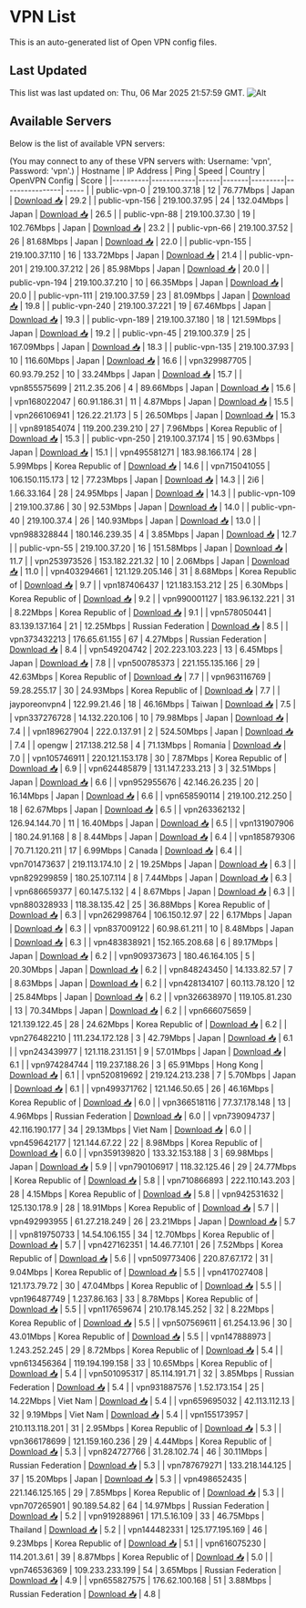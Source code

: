 # VPN List

This is an auto-generated list of Open VPN config files.

## Last Updated

This list was last updated on: Thu, 06 Mar 2025 21:57:59 GMT.
![Alt](https://repobeats.axiom.co/api/embed/186b98318ef1479477931607c1ad7d823f12451f.svg "Repobeats analytics image")

## Available Servers

Below is the list of available VPN servers:

(You may connect to any of these VPN servers with: Username: 'vpn', Password: 'vpn'.)
| Hostname | IP Address | Ping | Speed | Country | OpenVPN Config | Score |
|----------|------------|------|-------|---------|----------------| ----- |
| public-vpn-0 | 219.100.37.18 | 12 | 76.77Mbps | Japan | [Download 📥](./configs/server_0_JP.ovpn) | 29.2 |
| public-vpn-156 | 219.100.37.95 | 24 | 132.04Mbps | Japan | [Download 📥](./configs/server_1_JP.ovpn) | 26.5 |
| public-vpn-88 | 219.100.37.30 | 19 | 102.76Mbps | Japan | [Download 📥](./configs/server_2_JP.ovpn) | 23.2 |
| public-vpn-66 | 219.100.37.52 | 26 | 81.68Mbps | Japan | [Download 📥](./configs/server_3_JP.ovpn) | 22.0 |
| public-vpn-155 | 219.100.37.110 | 16 | 133.72Mbps | Japan | [Download 📥](./configs/server_4_JP.ovpn) | 21.4 |
| public-vpn-201 | 219.100.37.212 | 26 | 85.98Mbps | Japan | [Download 📥](./configs/server_5_JP.ovpn) | 20.0 |
| public-vpn-194 | 219.100.37.210 | 10 | 66.35Mbps | Japan | [Download 📥](./configs/server_6_JP.ovpn) | 20.0 |
| public-vpn-111 | 219.100.37.59 | 23 | 81.09Mbps | Japan | [Download 📥](./configs/server_7_JP.ovpn) | 19.8 |
| public-vpn-240 | 219.100.37.221 | 19 | 67.46Mbps | Japan | [Download 📥](./configs/server_8_JP.ovpn) | 19.3 |
| public-vpn-189 | 219.100.37.180 | 18 | 121.59Mbps | Japan | [Download 📥](./configs/server_9_JP.ovpn) | 19.2 |
| public-vpn-45 | 219.100.37.9 | 25 | 167.09Mbps | Japan | [Download 📥](./configs/server_10_JP.ovpn) | 18.3 |
| public-vpn-135 | 219.100.37.93 | 10 | 116.60Mbps | Japan | [Download 📥](./configs/server_11_JP.ovpn) | 16.6 |
| vpn329987705 | 60.93.79.252 | 10 | 33.24Mbps | Japan | [Download 📥](./configs/server_12_JP.ovpn) | 15.7 |
| vpn855575699 | 211.2.35.206 | 4 | 89.66Mbps | Japan | [Download 📥](./configs/server_13_JP.ovpn) | 15.6 |
| vpn168022047 | 60.91.186.31 | 11 | 4.87Mbps | Japan | [Download 📥](./configs/server_14_JP.ovpn) | 15.5 |
| vpn266106941 | 126.22.21.173 | 5 | 26.50Mbps | Japan | [Download 📥](./configs/server_15_JP.ovpn) | 15.3 |
| vpn891854074 | 119.200.239.210 | 27 | 7.96Mbps | Korea Republic of | [Download 📥](./configs/server_16_KR.ovpn) | 15.3 |
| public-vpn-250 | 219.100.37.174 | 15 | 90.63Mbps | Japan | [Download 📥](./configs/server_17_JP.ovpn) | 15.1 |
| vpn495581271 | 183.98.166.174 | 28 | 5.99Mbps | Korea Republic of | [Download 📥](./configs/server_18_KR.ovpn) | 14.6 |
| vpn715041055 | 106.150.115.173 | 12 | 77.23Mbps | Japan | [Download 📥](./configs/server_19_JP.ovpn) | 14.3 |
| 2i6 | 1.66.33.164 | 28 | 24.95Mbps | Japan | [Download 📥](./configs/server_20_JP.ovpn) | 14.3 |
| public-vpn-109 | 219.100.37.86 | 30 | 92.53Mbps | Japan | [Download 📥](./configs/server_21_JP.ovpn) | 14.0 |
| public-vpn-40 | 219.100.37.4 | 26 | 140.93Mbps | Japan | [Download 📥](./configs/server_22_JP.ovpn) | 13.0 |
| vpn988328844 | 180.146.239.35 | 4 | 3.85Mbps | Japan | [Download 📥](./configs/server_23_JP.ovpn) | 12.7 |
| public-vpn-55 | 219.100.37.20 | 16 | 151.58Mbps | Japan | [Download 📥](./configs/server_24_JP.ovpn) | 11.7 |
| vpn253973526 | 153.182.221.32 | 10 | 2.06Mbps | Japan | [Download 📥](./configs/server_25_JP.ovpn) | 11.0 |
| vpn403294661 | 121.129.205.146 | 31 | 8.68Mbps | Korea Republic of | [Download 📥](./configs/server_26_KR.ovpn) | 9.7 |
| vpn187406437 | 121.183.153.212 | 25 | 6.30Mbps | Korea Republic of | [Download 📥](./configs/server_27_KR.ovpn) | 9.2 |
| vpn990001127 | 183.96.132.221 | 31 | 8.22Mbps | Korea Republic of | [Download 📥](./configs/server_28_KR.ovpn) | 9.1 |
| vpn578050441 | 83.139.137.164 | 21 | 12.25Mbps | Russian Federation | [Download 📥](./configs/server_29_RU.ovpn) | 8.5 |
| vpn373432213 | 176.65.61.155 | 67 | 4.27Mbps | Russian Federation | [Download 📥](./configs/server_30_RU.ovpn) | 8.4 |
| vpn549204742 | 202.223.103.223 | 13 | 6.45Mbps | Japan | [Download 📥](./configs/server_31_JP.ovpn) | 7.8 |
| vpn500785373 | 221.155.135.166 | 29 | 42.63Mbps | Korea Republic of | [Download 📥](./configs/server_32_KR.ovpn) | 7.7 |
| vpn963116769 | 59.28.255.17 | 30 | 24.93Mbps | Korea Republic of | [Download 📥](./configs/server_33_KR.ovpn) | 7.7 |
| jayporeonvpn4 | 122.99.21.46 | 18 | 46.16Mbps | Taiwan | [Download 📥](./configs/server_34_TW.ovpn) | 7.5 |
| vpn337276728 | 14.132.220.106 | 10 | 79.98Mbps | Japan | [Download 📥](./configs/server_35_JP.ovpn) | 7.4 |
| vpn189627904 | 222.0.137.91 | 2 | 524.50Mbps | Japan | [Download 📥](./configs/server_36_JP.ovpn) | 7.4 |
| opengw | 217.138.212.58 | 4 | 71.13Mbps | Romania | [Download 📥](./configs/server_37_RO.ovpn) | 7.0 |
| vpn105746911 | 220.121.153.178 | 30 | 7.87Mbps | Korea Republic of | [Download 📥](./configs/server_38_KR.ovpn) | 6.9 |
| vpn624485879 | 131.147.233.213 | 3 | 32.51Mbps | Japan | [Download 📥](./configs/server_39_JP.ovpn) | 6.6 |
| vpn952955676 | 42.146.26.235 | 20 | 16.14Mbps | Japan | [Download 📥](./configs/server_40_JP.ovpn) | 6.6 |
| vpn658590114 | 219.100.212.250 | 18 | 62.67Mbps | Japan | [Download 📥](./configs/server_41_JP.ovpn) | 6.5 |
| vpn263362132 | 126.94.144.70 | 11 | 16.40Mbps | Japan | [Download 📥](./configs/server_42_JP.ovpn) | 6.5 |
| vpn131907906 | 180.24.91.168 | 8 | 8.44Mbps | Japan | [Download 📥](./configs/server_43_JP.ovpn) | 6.4 |
| vpn185879306 | 70.71.120.211 | 17 | 6.99Mbps | Canada | [Download 📥](./configs/server_44_CA.ovpn) | 6.4 |
| vpn701473637 | 219.113.174.10 | 2 | 19.25Mbps | Japan | [Download 📥](./configs/server_45_JP.ovpn) | 6.3 |
| vpn829299859 | 180.25.107.114 | 8 | 7.44Mbps | Japan | [Download 📥](./configs/server_46_JP.ovpn) | 6.3 |
| vpn686659377 | 60.147.5.132 | 4 | 8.67Mbps | Japan | [Download 📥](./configs/server_47_JP.ovpn) | 6.3 |
| vpn880328933 | 118.38.135.42 | 25 | 36.88Mbps | Korea Republic of | [Download 📥](./configs/server_48_KR.ovpn) | 6.3 |
| vpn262998764 | 106.150.12.97 | 22 | 6.17Mbps | Japan | [Download 📥](./configs/server_49_JP.ovpn) | 6.3 |
| vpn837009122 | 60.98.61.211 | 10 | 8.48Mbps | Japan | [Download 📥](./configs/server_50_JP.ovpn) | 6.3 |
| vpn483838921 | 152.165.208.68 | 6 | 89.17Mbps | Japan | [Download 📥](./configs/server_51_JP.ovpn) | 6.2 |
| vpn909373673 | 180.46.164.105 | 5 | 20.30Mbps | Japan | [Download 📥](./configs/server_52_JP.ovpn) | 6.2 |
| vpn848243450 | 14.133.82.57 | 7 | 8.63Mbps | Japan | [Download 📥](./configs/server_53_JP.ovpn) | 6.2 |
| vpn428134107 | 60.113.78.120 | 12 | 25.84Mbps | Japan | [Download 📥](./configs/server_54_JP.ovpn) | 6.2 |
| vpn326638970 | 119.105.81.230 | 13 | 70.34Mbps | Japan | [Download 📥](./configs/server_55_JP.ovpn) | 6.2 |
| vpn666075659 | 121.139.122.45 | 28 | 24.62Mbps | Korea Republic of | [Download 📥](./configs/server_56_KR.ovpn) | 6.2 |
| vpn276482210 | 111.234.172.128 | 3 | 42.79Mbps | Japan | [Download 📥](./configs/server_57_JP.ovpn) | 6.1 |
| vpn243439977 | 121.118.231.151 | 9 | 57.01Mbps | Japan | [Download 📥](./configs/server_58_JP.ovpn) | 6.1 |
| vpn974284744 | 119.237.188.26 | 3 | 65.91Mbps | Hong Kong | [Download 📥](./configs/server_59_HK.ovpn) | 6.1 |
| vpn520819692 | 219.124.213.238 | 7 | 5.70Mbps | Japan | [Download 📥](./configs/server_60_JP.ovpn) | 6.1 |
| vpn499371762 | 121.146.50.65 | 26 | 46.16Mbps | Korea Republic of | [Download 📥](./configs/server_61_KR.ovpn) | 6.0 |
| vpn366518116 | 77.37.178.148 | 13 | 4.96Mbps | Russian Federation | [Download 📥](./configs/server_62_RU.ovpn) | 6.0 |
| vpn739094737 | 42.116.190.177 | 34 | 29.13Mbps | Viet Nam | [Download 📥](./configs/server_63_VN.ovpn) | 6.0 |
| vpn459642177 | 121.144.67.22 | 22 | 8.98Mbps | Korea Republic of | [Download 📥](./configs/server_64_KR.ovpn) | 6.0 |
| vpn359139820 | 133.32.153.188 | 3 | 69.98Mbps | Japan | [Download 📥](./configs/server_65_JP.ovpn) | 5.9 |
| vpn790106917 | 118.32.125.46 | 29 | 24.77Mbps | Korea Republic of | [Download 📥](./configs/server_66_KR.ovpn) | 5.8 |
| vpn710866893 | 222.110.143.203 | 28 | 4.15Mbps | Korea Republic of | [Download 📥](./configs/server_67_KR.ovpn) | 5.8 |
| vpn942531632 | 125.130.178.9 | 28 | 18.91Mbps | Korea Republic of | [Download 📥](./configs/server_68_KR.ovpn) | 5.7 |
| vpn492993955 | 61.27.218.249 | 26 | 23.21Mbps | Japan | [Download 📥](./configs/server_69_JP.ovpn) | 5.7 |
| vpn819750733 | 14.54.106.155 | 34 | 12.70Mbps | Korea Republic of | [Download 📥](./configs/server_70_KR.ovpn) | 5.7 |
| vpn427162351 | 14.46.77.101 | 26 | 7.52Mbps | Korea Republic of | [Download 📥](./configs/server_71_KR.ovpn) | 5.6 |
| vpn509773406 | 220.87.67.172 | 31 | 9.04Mbps | Korea Republic of | [Download 📥](./configs/server_72_KR.ovpn) | 5.5 |
| vpn417027408 | 121.173.79.72 | 30 | 47.04Mbps | Korea Republic of | [Download 📥](./configs/server_73_KR.ovpn) | 5.5 |
| vpn196487749 | 1.237.86.163 | 33 | 8.78Mbps | Korea Republic of | [Download 📥](./configs/server_74_KR.ovpn) | 5.5 |
| vpn117659674 | 210.178.145.252 | 32 | 8.22Mbps | Korea Republic of | [Download 📥](./configs/server_75_KR.ovpn) | 5.5 |
| vpn507569611 | 61.254.13.96 | 30 | 43.01Mbps | Korea Republic of | [Download 📥](./configs/server_76_KR.ovpn) | 5.5 |
| vpn147888973 | 1.243.252.245 | 29 | 8.72Mbps | Korea Republic of | [Download 📥](./configs/server_77_KR.ovpn) | 5.4 |
| vpn613456364 | 119.194.199.158 | 33 | 10.65Mbps | Korea Republic of | [Download 📥](./configs/server_78_KR.ovpn) | 5.4 |
| vpn501095317 | 85.114.191.71 | 32 | 3.85Mbps | Russian Federation | [Download 📥](./configs/server_79_RU.ovpn) | 5.4 |
| vpn931887576 | 1.52.173.154 | 25 | 14.22Mbps | Viet Nam | [Download 📥](./configs/server_80_VN.ovpn) | 5.4 |
| vpn659695032 | 42.113.112.13 | 32 | 9.19Mbps | Viet Nam | [Download 📥](./configs/server_81_VN.ovpn) | 5.4 |
| vpn155173957 | 210.113.118.201 | 31 | 2.95Mbps | Korea Republic of | [Download 📥](./configs/server_82_KR.ovpn) | 5.3 |
| vpn366178699 | 121.159.160.236 | 29 | 4.44Mbps | Korea Republic of | [Download 📥](./configs/server_83_KR.ovpn) | 5.3 |
| vpn824727766 | 31.28.102.74 | 46 | 30.11Mbps | Russian Federation | [Download 📥](./configs/server_84_RU.ovpn) | 5.3 |
| vpn787679271 | 133.218.144.125 | 37 | 15.20Mbps | Japan | [Download 📥](./configs/server_85_JP.ovpn) | 5.3 |
| vpn498652435 | 221.146.125.165 | 29 | 7.85Mbps | Korea Republic of | [Download 📥](./configs/server_86_KR.ovpn) | 5.3 |
| vpn707265901 | 90.189.54.82 | 64 | 14.97Mbps | Russian Federation | [Download 📥](./configs/server_87_RU.ovpn) | 5.2 |
| vpn919288961 | 171.5.16.109 | 33 | 46.75Mbps | Thailand | [Download 📥](./configs/server_88_TH.ovpn) | 5.2 |
| vpn144482331 | 125.177.195.169 | 46 | 9.23Mbps | Korea Republic of | [Download 📥](./configs/server_89_KR.ovpn) | 5.1 |
| vpn616075230 | 114.201.3.61 | 39 | 8.87Mbps | Korea Republic of | [Download 📥](./configs/server_90_KR.ovpn) | 5.0 |
| vpn746536369 | 109.233.233.199 | 54 | 3.65Mbps | Russian Federation | [Download 📥](./configs/server_91_RU.ovpn) | 4.9 |
| vpn655827575 | 176.62.100.168 | 51 | 3.88Mbps | Russian Federation | [Download 📥](./configs/server_92_RU.ovpn) | 4.8 |
